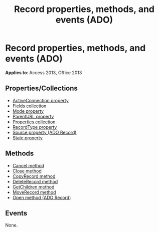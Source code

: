 ﻿---
title: Record properties, methods, and events (ADO)
TOCTitle: Properties, Methods, and Events
ms:assetid: c38c915c-da8f-ce52-cf36-7463829d2278
ms:mtpsurl: https://msdn.microsoft.com/library/JJ249956(v=office.15)
ms:contentKeyID: 48547573
ms.date: 09/18/2015
mtps_version: v=office.15
---

# Record properties, methods, and events (ADO)

**Applies to**: Access 2013, Office 2013

## Properties/Collections

- [ActiveConnection property](activeconnection-property-ado.md)
- [Fields collection](fields-collection-ado.md)
- [Mode property](mode-property-ado.md)
- [ParentURL property](parenturl-property-ado.md)
- [Properties collection](properties-collection-ado.md)
- [RecordType property](recordtype-property-ado.md)
- [Source property (ADO Record)](source-property-ado-record.md)
- [State property](state-property-ado.md)


## Methods

- [Cancel method](cancel-method-ado.md)
- [Close method](close-method-ado.md)
- [CopyRecord method](copyrecord-method-ado.md)
- [DeleteRecord method](deleterecord-method-ado.md)
- [GetChildren method](getchildren-method-ado.md)
- [MoveRecord method](moverecord-method-ado.md)
- [Open method (ADO Record)](open-method-ado-record.md)

## Events

None.

